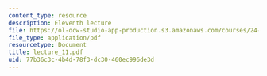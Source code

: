 ```yaml
---
content_type: resource
description: Eleventh lecture
file: https://ol-ocw-studio-app-production.s3.amazonaws.com/courses/24-111-philosophy-of-quantum-mechanics-spring-2005/77b36c3c4b4d78f3dc30460ec996de3d_lecture_11.pdf
file_type: application/pdf
resourcetype: Document
title: lecture_11.pdf
uid: 77b36c3c-4b4d-78f3-dc30-460ec996de3d
---
```

